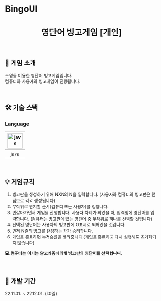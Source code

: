 # BingoUI

<div align="center">
  <h1>영단어 빙고게임 [개인]</h1>
  <br />
</div>

## 💁 게임 소개

스윙을 이용한 영단어 빙고게임입니다.  <br />컴퓨터와 사용자의 빙고게임이 진행됩니다.

<br />

## 🛠 기술 스택

### **Language**

| <img src="https://profilinator.rishav.dev/skills-assets/java-original-wordmark.svg" alt="java" width="50px" height="50px" />|
| :----------------------------------------------------------------------------------------------------------------------------: |
|                                                             java                                                              |                                               

<br />


## 💡 게임규칙

1. 빙고판을 생성하기 위해 NXN의 N을 입력합니다. (사용자와 컴퓨터의 빙고판은 랜덤으로 각각 생성됩니다)
2. 무작위로 먼저할 순서(컴퓨터 또는 사용자)를 정합니다.
3. 번갈아가면서 게임을 진행합니다. 사용자 차례가 되었을 때, 입력창에 영단어를 입력합니다.
   (컴퓨터는 빙고판에 있는 영단어 중 무작위로 하나를 선택할 것입니다)
4. 선택된 영단어는 사용자의 빙고판에 O표시로 되어있을 것입니다.
5. 먼저 N줄의 빙고를 완성하는 자가 승리합니다.
6. 게임을 종료하면 누적승률을 알려줍니다.(게임을 종료하고 다시 실행해도 초기화되지 않습니다)

**💻 컴퓨터는 이기는 알고리즘에의해 빙고판의 영단어를 선택합니다.**

<br />

<div id="4"></div>

## 📅 개발 기간

22.11.01. ~ 22.12.01. (30일)

<br />
